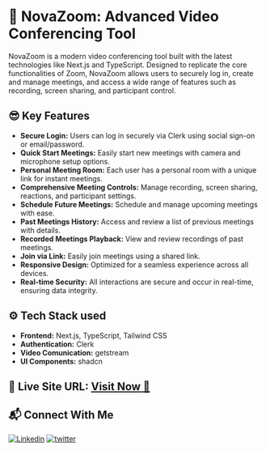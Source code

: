 # 🎥 NovaZoom: Advanced Video Conferencing Tool
NovaZoom is a modern video conferencing tool built with the latest technologies like Next.js and TypeScript. Designed to replicate the core functionalities of Zoom, NovaZoom allows users to securely log in, create and manage meetings, and access a wide range of features such as recording, screen sharing, and participant control.

## 😎 Key Features

- **Secure Login:** Users can log in securely via Clerk using social sign-on or email/password.
- **Quick Start Meetings:** Easily start new meetings with camera and microphone setup options.
- **Personal Meeting Room:** Each user has a personal room with a unique link for instant meetings.
- **Comprehensive Meeting Controls:** Manage recording, screen sharing, reactions, and participant settings.
- **Schedule Future Meetings:** Schedule and manage upcoming meetings with ease.
- **Past Meetings History:** Access and review a list of previous meetings with details.
- **Recorded Meetings Playback:** View and review recordings of past meetings.
- **Join via Link:** Easily join meetings using a shared link.
- **Responsive Design:** Optimized for a seamless experience across all devices.
- **Real-time Security:** All interactions are secure and occur in real-time, ensuring data integrity.

## ⚙️ Tech Stack used

- **Frontend:** Next.js, TypeScript, Tailwind CSS
- **Authentication:** Clerk
- **Video Comunication:** getstream 
- **UI Components:** shadcn

## 📌 Live Site URL: <a href="https://nova-zoom.vercel.app/">**Visit Now** 🚀</a>

## 📬 Connect With Me

[![Linkedin](https://img.shields.io/badge/LinkedIn-1877F2?style=for-the-badge&logo=linkedin&logoColor=white)](https://www.linkedin.com/in/mhdamaan79/)
[![twitter](	https://img.shields.io/badge/Twitter-1DA1F2?style=for-the-badge&logo=twitter&logoColor=white)](https://twitter.com/mhdamaan79)
